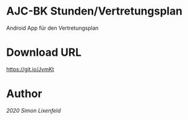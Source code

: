 # AJC-BK Stunden/Vertretungsplan
Android App für den Vertretungsplan

# Download URL
https://git.io/JvmKt

# Author
*2020 Simon Lixenfeld*
